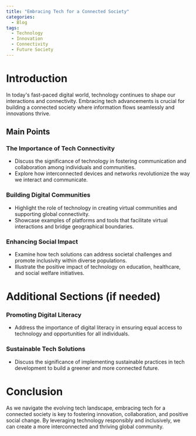 ```yaml
---
title: "Embracing Tech for a Connected Society"
categories:
  - Blog
tags:
  - Technology
  - Innovation
  - Connectivity
  - Future Society
---
```


# Introduction
In today's fast-paced digital world, technology continues to shape our interactions and connectivity. Embracing tech advancements is crucial for building a connected society where information flows seamlessly and innovations thrive.

## Main Points
### The Importance of Tech Connectivity
- Discuss the significance of technology in fostering communication and collaboration among individuals and communities.
- Explore how interconnected devices and networks revolutionize the way we interact and communicate.

### Building Digital Communities
- Highlight the role of technology in creating virtual communities and supporting global connectivity.
- Showcase examples of platforms and tools that facilitate virtual interactions and bridge geographical boundaries.

### Enhancing Social Impact
- Examine how tech solutions can address societal challenges and promote inclusivity within diverse populations.
- Illustrate the positive impact of technology on education, healthcare, and social welfare initiatives.

# Additional Sections (if needed)
### Promoting Digital Literacy
- Address the importance of digital literacy in ensuring equal access to technology and opportunities for all individuals.

### Sustainable Tech Solutions
- Discuss the significance of implementing sustainable practices in tech development to build a greener and more connected future.

# Conclusion
As we navigate the evolving tech landscape, embracing tech for a connected society is key to fostering innovation, collaboration, and positive social change. By leveraging technology responsibly and inclusively, we can create a more interconnected and thriving global community.